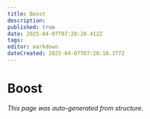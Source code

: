 ```yaml
---
title: Boost
description: 
published: true
date: 2025-04-07T07:28:20.412Z
tags: 
editor: markdown
dateCreated: 2025-04-07T07:28:18.377Z
---
```


# Boost

*This page was auto-generated from structure.*